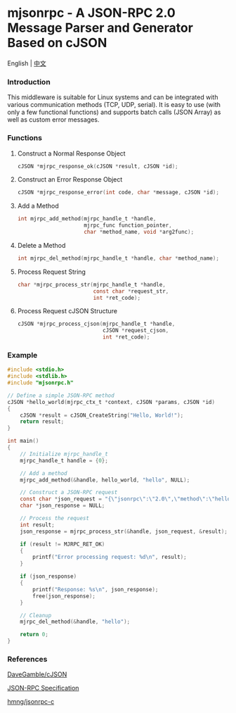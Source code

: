 # mjsonrpc - A JSON-RPC 2.0 Message Parser and Generator Based on cJSON

English | [中文](README_CN.md)

### Introduction

This middleware is suitable for Linux systems and can be integrated with various communication methods (TCP, UDP, serial). It is easy to use (with only a few functional functions) and supports batch calls (JSON Array) as well as custom error messages.

### Functions

1. Construct a Normal Response Object

    ```c
    cJSON *mjrpc_response_ok(cJSON *result, cJSON *id);
    ```

2. Construct an Error Response Object

    ```c
    cJSON *mjrpc_response_error(int code, char *message, cJSON *id);
    ```

3. Add a Method

    ```c
    int mjrpc_add_method(mjrpc_handle_t *handle,
                         mjrpc_func function_pointer,
                         char *method_name, void *arg2func);
    ```

4. Delete a Method

    ```c
    int mjrpc_del_method(mjrpc_handle_t *handle, char *method_name);
    ```

5. Process Request String

    ```c
    char *mjrpc_process_str(mjrpc_handle_t *handle,
                            const char *request_str,
                            int *ret_code);
    ```

6. Process Request cJSON Structure

    ```c
    cJSON *mjrpc_process_cjson(mjrpc_handle_t *handle,
                               cJSON *request_cjson,
                               int *ret_code);
    ```

### Example

```c
#include <stdio.h>
#include <stdlib.h>
#include "mjsonrpc.h"

// Define a simple JSON-RPC method
cJSON *hello_world(mjrpc_ctx_t *context, cJSON *params, cJSON *id)
{
    cJSON *result = cJSON_CreateString("Hello, World!");
    return result;
}

int main()
{
    // Initialize mjrpc_handle_t
    mjrpc_handle_t handle = {0};

    // Add a method
    mjrpc_add_method(&handle, hello_world, "hello", NULL);

    // Construct a JSON-RPC request
    const char *json_request = "{\"jsonrpc\":\"2.0\",\"method\":\"hello\",\"id\":1}";
    char *json_response = NULL;

    // Process the request
    int result;
    json_response = mjrpc_process_str(&handle, json_request, &result);

    if (result != MJRPC_RET_OK)
    {
        printf("Error processing request: %d\n", result);
    }

    if (json_response)
    {
        printf("Response: %s\n", json_response);
        free(json_response);
    }

    // Cleanup
    mjrpc_del_method(&handle, "hello");

    return 0;
}
```

### References

[DaveGamble/cJSON](https://github.com/DaveGamble/cJSON)

[JSON-RPC Specification](https://www.jsonrpc.org/specification)

[hmng/jsonrpc-c](https://github.com/hmng/jsonrpc-c)
